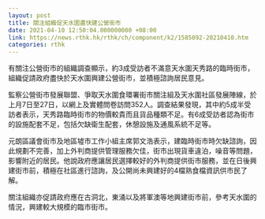 ```yaml
---
layout: post
title: 關注組織促天水圍盡快建公營街市
date: 2021-04-10 12:50:04.000000000 +08:00
link: https://news.rthk.hk/rthk/ch/component/k2/1585092-20210410.htm
categories: rthk
---
```


有關注公營街市的組織調查顯示，約3成受訪者不滿意天水圍天秀路的臨時街市，組織促請政府盡快於天水圍興建公營街市，並積極諮詢居民意見。

監察公營街市發展聯盟、爭取天水圍食環署街市關注組及天水圍社區發展陣線，於上月7日至27日，以網上及實體問卷訪問352人。調查結果發現，其中約5成半受訪者表示，天秀路臨時街市的物價較貴而且貨品種類不足。有6成受訪者認為街市的設施配套不足，包括欠缺衛生配套，休憩設施及通風系統不足等。

元朗區議會街市及地區墟市工作小組主席郭文浩表示，建臨時街市時欠缺諮詢，因此規劃不完善，加上外判商提供管理服務欠佳，街市出現貨車違泊，噪音等問題，影響附近的居民。他說政府應讓居民選擇較好的外判商提供街市服務，並在日後興建街市前，積極在社區進行諮詢，及公開尚未興建好的4檔熟食檔資訊供市民了解。

關注組織亦促請政府應在古洞北，東涌以及將軍澳等地興建街市前，參考天水圍的情況，興建較大規模的臨市街市。
